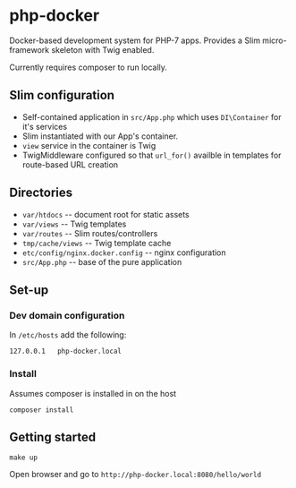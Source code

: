 php-docker
==========

Docker-based development system for PHP-7 apps. Provides a Slim micro-framework skeleton with Twig enabled.

Currently requires composer to run locally.

## Slim configuration

* Self-contained application in `src/App.php` which uses `DI\Container` for it's services
* Slim instantiated with our App's container.
* `view` service in the container is Twig
* TwigMiddleware configured so that `url_for()` availble in templates for route-based URL creation

## Directories

* `var/htdocs` -- document root for static assets
* `var/views` -- Twig templates
* `var/routes` -- Slim routes/controllers
* `tmp/cache/views` -- Twig template cache
* `etc/config/nginx.docker.config` -- nginx configuration
* `src/App.php` -- base of the pure application


## Set-up

### Dev domain configuration

In `/etc/hosts` add the following:

    127.0.0.1   php-docker.local

### Install

Assumes composer is installed in on the host

    composer install


## Getting started

    make up

Open browser and go to `http://php-docker.local:8080/hello/world`

